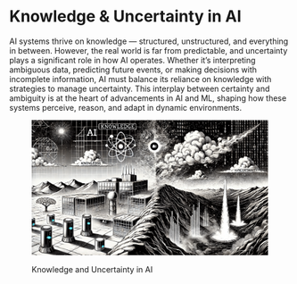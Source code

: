 # Knowledge & Uncertainty in AI

AI systems thrive on knowledge — structured, unstructured, and everything in between. However, the real world is far from predictable, and uncertainty plays a significant role in how AI operates. Whether it’s interpreting ambiguous data, predicting future events, or making decisions with incomplete information, AI must balance its reliance on knowledge with strategies to manage uncertainty. This interplay between certainty and ambiguity is at the heart of advancements in AI and ML, shaping how these systems perceive, reason, and adapt in dynamic environments.

<div align="left"><figure><img src="../../.gitbook/assets/ai-knowledge-and-uncertainty-min.png" alt="" width="563"><figcaption><p>Knowledge and Uncertainty in AI</p></figcaption></figure></div>
